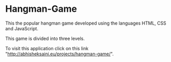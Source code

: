 # Hangman-Game

This the popular hangman game developed using the languages HTML, CSS and JavaScript.

This game is divided into three levels. 

To visit this application click on this link "http://abhisheksaini.eu/projects/hangman-game/".